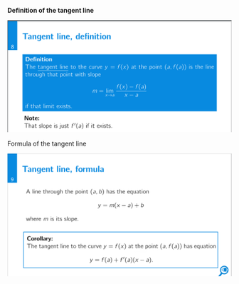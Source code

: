 **Definition of the tangent line**

![Exported image](Exported%20image%2020241209225457-0.png)

Formula of the tangent line

![Exported image](Exported%20image%2020241209225457-1.png)